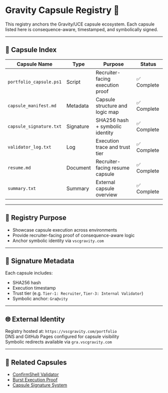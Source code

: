 # Gravity Capsule Registry 🌌

This registry anchors the Gravity/UCE capsule ecosystem. Each capsule listed here is consequence-aware, timestamped, and symbolically signed.

---

## 🔹 Capsule Index

| Capsule Name              | Type         | Purpose                        | Status     |
|--------------------------|--------------|--------------------------------|------------|
| `portfolio_capsule.ps1`  | Script       | Recruiter-facing execution proof | ✅ Complete |
| `capsule_manifest.md`    | Metadata     | Capsule structure and logic map | ✅ Complete |
| `capsule_signature.txt`  | Signature    | SHA256 hash + symbolic identity | ✅ Complete |
| `validator_log.txt`      | Log          | Execution trace and trust tier | ✅ Complete |
| `resume.md`              | Document     | Recruiter-facing resume capsule | ✅ Complete |
| `summary.txt`            | Summary      | External capsule overview       | ✅ Complete |

---

## 🧠 Registry Purpose

- Showcase capsule execution across environments
- Provide recruiter-facing proof of consequence-aware logic
- Anchor symbolic identity via `vscgravity.com`

---

## 🔐 Signature Metadata

Each capsule includes:
- SHA256 hash
- Execution timestamp
- Trust tier (e.g. `Tier-1: Recruiter`, `Tier-3: Internal Validator`)
- Symbolic anchor: `Gra@vity`

---

## 🌐 External Identity

Registry hosted at: `https://vscgravity.com/portfolio`  
DNS and GitHub Pages configured for capsule visibility  
Symbolic redirects available via `gra.vscgravity.com`

---

## 📎 Related Capsules

- [ConfirmShell Validator](../Intern/ConfirmShell.ps1)
- [Burst Execution Proof](../Intern/burst.ps1)
- [Capsule Signature System](capsule_signature.txt)
